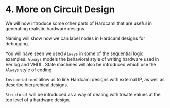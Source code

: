 # 4. More on Circuit Design

We will now introduce some other parts of Hardcaml that are useful in generating realistic
hardware designs.

Naming will show how we can label nodes in Hardcaml designs for debugging.

You will have seen we used `Always` in some of the sequential logic examples. `Always`
models the behavioral style of writing hardware used in Verilog and VHDL. State machines
will also be introduced which use the `Always` style of coding.

`Instantiation`s allow us to link Hardcaml designs with external IP, as well as describe
hierarchical designs.

`Structural` will be introduced as a way of dealing with trisate values at the top level
of a hardware design.

